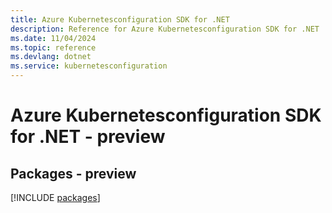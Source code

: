 ```yaml
---
title: Azure Kubernetesconfiguration SDK for .NET
description: Reference for Azure Kubernetesconfiguration SDK for .NET
ms.date: 11/04/2024
ms.topic: reference
ms.devlang: dotnet
ms.service: kubernetesconfiguration
---
```

# Azure Kubernetesconfiguration SDK for .NET - preview
## Packages - preview
[!INCLUDE [packages](kubernetesconfiguration-index.md)]